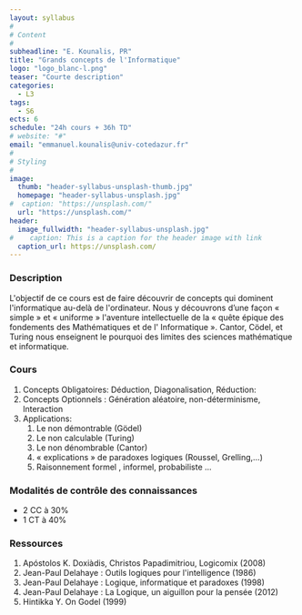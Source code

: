 ```yaml
---
layout: syllabus
#
# Content
#
subheadline: "E. Kounalis, PR"
title: "Grands concepts de l'Informatique"
logo: "logo_blanc-l.png"
teaser: "Courte description"
categories:
  - L3
tags:
  - S6
ects: 6
schedule: "24h cours + 36h TD"
# website: "#"
email: "emmanuel.kounalis@univ-cotedazur.fr"
#
# Styling
#
image:
  thumb: "header-syllabus-unsplash-thumb.jpg"
  homepage: "header-syllabus-unsplash.jpg"
#  caption: "https://unsplash.com/"
  url: "https://unsplash.com/"
header:
  image_fullwidth: "header-syllabus-unsplash.jpg"
#    caption: This is a caption for the header image with link
  caption_url: https://unsplash.com/  
---
```


###  Description ###
L'objectif de ce cours est de faire découvrir de concepts qui dominent
l'informatique au-delà de l'ordinateur. Nous y découvrons d’une façon « simple » et
« uniforme » l'aventure intellectuelle de la « quête épique des fondements des
Mathématiques et de l' Informatique ». Cantor, Cödel, et  Turing nous enseignent
le pourquoi des limites des sciences mathématique et informatique.
	
<!-- ###  Calendrier ###        
S6 -->

###  Cours ###
1. Concepts Obligatoires: Déduction, Diagonalisation, Réduction:
2. Concepts Optionnels : Génération aléatoire, non-déterminisme, lnteraction
3. Applications:
    1. Le non démontrable (Gödel)
	2. Le non calculable (Turing)
	3. Le non dénombrable (Cantor)
	4. « explications » de paradoxes  logiques (Roussel, Grelling,…)
	5. Raisonnement formel , informel, probabiliste ...

###  Modalités de contrôle des connaissances ###

- 2 CC à 30% 
- 1 CT à 40%

###  Ressources ###
1. Apóstolos K. Doxiàdis, Christos Papadimitriou, Logicomix (2008)
2. Jean-Paul Delahaye : Outils logiques pour l'intelligence  (1986)
3. Jean-Paul Delahaye : Logique, informatique et paradoxes (1998)
4. Jean-Paul Delahaye : La Logique, un aiguillon pour la pensée (2012)
5. Hintikka Y. On Godel (1999)
